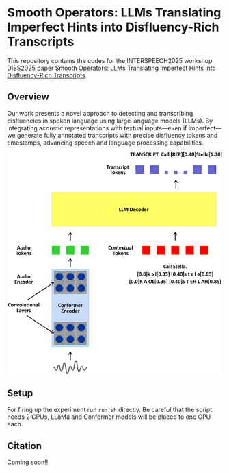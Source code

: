 # Smooth Operators: LLMs Translating Imperfect Hints into Disfluency-Rich Transcripts
This repository contains the codes for the INTERSPEECH2025 workshop [DISS2025](https://diss2025.inesc-id.pt/) paper [Smooth Operators: LLMs Translating Imperfect Hints into Disfluency-Rich Transcripts](). 

## Overview

Our work presents a novel approach to detecting and transcribing disfluencies in spoken language using large language models (LLMs). By integrating acoustic representations with textual inputs—even if imperfect—we generate fully annotated transcripts with precise disfluency tokens and timestamps, advancing speech and language processing capabilities.


<p align="center">
<img src="images/model-big.png" width=500></img>
</p>

## Setup
For firing up the experiment run `run.sh` directly. Be careful that the script needs 2 GPUs, LLaMa and Conformer models will be placed to one GPU each. 


## Citation

Coming soon!!
